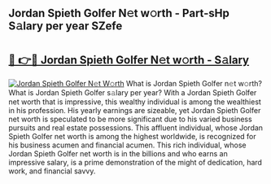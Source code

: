 ## Jordan Spieth Golfer N𝚎t w𝚘rth - Part-sHp S𝚊lary per year SZefe

# <h2><a href="http://gc343ri.nevu.top/?p=Jordan+Spieth+Golfer">🔗 👉🔴 Jordan Spieth Golfer N𝚎t w𝚘rth - S𝚊lary</a></h2>

[![Jordan Spieth Golfer N𝚎t W𝚘rth](https://i.imgur.com/Oavwk0R.jpeg)](http://gc343ri.nevu.top/?p=Jordan+Spieth+Golfer)
What is Jordan Spieth Golfer n𝚎t w𝚘rth? What is Jordan Spieth Golfer s𝚊lary per year?
With a Jordan Spieth Golfer net worth that is impressive, this wealthy individual is among the wealthiest in his profession. His yearly earnings are sizeable, yet Jordan Spieth Golfer net worth is speculated to be more significant due to his varied business pursuits and real estate possessions. This affluent individual, whose Jordan Spieth Golfer net worth is among the highest worldwide, is recognized for his business acumen and financial acumen. This rich individual, whose Jordan Spieth Golfer net worth is in the billions and who earns an impressive salary, is a prime demonstration of the might of dedication, hard work, and financial savvy.
